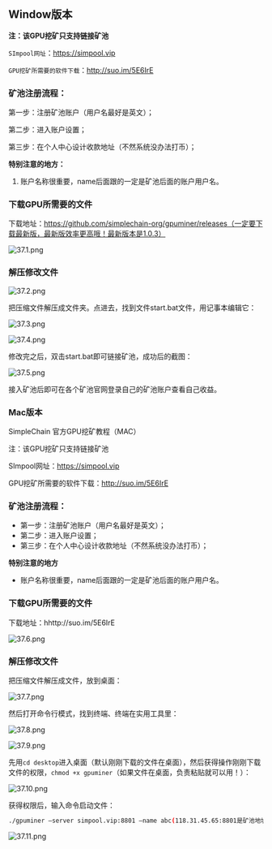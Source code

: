 ## Window版本

**注：该GPU挖矿只支持链接矿池**

`SImpool网址`：https://simpool.vip

`GPU挖矿所需要的软件下载`：http://suo.im/5E6IrE

### 矿池注册流程：

第一步：注册矿池账户（用户名最好是英文）；

第二步：进入账户设置；

第三步：在个人中心设计收款地址（不然系统没办法打币）；

**特别注意的地方：**

1. 账户名称很重要，name后面跟的一定是矿池后面的账户用户名。

### 下载GPU所需要的文件

下载地址：https://github.com/simplechain-org/gpuminer/releases（一定要下载最新版，最新版效率更高哦！最新版本是1.0.3）

![37.1.png](http://ww1.sinaimg.cn/large/007csy4ply1gf8dwpq81vj31a60jqq84.jpg)
 
### 解压修改文件

![37.2.png](http://ww1.sinaimg.cn/large/007csy4ply1gf8dwpppsrj305804i0td.jpg)

把压缩文件解压成文件夹。点进去，找到文件start.bat文件，用记事本编辑它：

![37.3.png](http://ww1.sinaimg.cn/large/007csy4ply1gf8dwppk9cj30n40403zj.jpg)

![37.4.png](http://ww1.sinaimg.cn/large/007csy4ply1gf8dwpql78j31uo0rs42x.jpg)

修改完之后，双击start.bat即可链接矿池，成功后的截图：

![37.5.png](http://ww1.sinaimg.cn/large/007csy4ply1gf8dwpqi6gj31ic0nm777.jpg)

接入矿池后即可在各个矿池官网登录自己的矿池账户查看自己收益。

### Mac版本

SimpleChain 官方GPU挖矿教程（MAC）

注：该GPU挖矿只支持链接矿池

SImpool网址：https://simpool.vip

GPU挖矿所需要的软件下载：http://suo.im/5E6IrE

### 矿池注册流程：

- 第一步：注册矿池账户（用户名最好是英文）；
- 第二步：进入账户设置；
- 第三步：在个人中心设计收款地址（不然系统没办法打币）；

**特别注意的地方**

- 账户名称很重要，name后面跟的一定是矿池后面的账户用户名。

### 下载GPU所需要的文件

下载地址：hhttp://suo.im/5E6IrE

![37.6.png](http://ww1.sinaimg.cn/large/007csy4ply1gf8dwpvxhfj31a60jqq84.jpg)

### 解压修改文件

把压缩文件解压成文件，放到桌面：

![37.7.png](http://ww1.sinaimg.cn/large/007csy4ply1gf8dwpuznxj307c074413.jpg)

然后打开命令行模式，找到终端、终端在实用工具里：

![37.8.png](http://ww1.sinaimg.cn/large/007csy4ply1gf8dwq11ljj30na0es7c1.jpg)

![37.9.png](http://ww1.sinaimg.cn/large/007csy4ply1gf8dwq54ixj30n40eitfv.jpg)
 
先用`cd desktop`进入桌面（默认刚刚下载的文件在桌面），然后获得操作刚刚下载文件的权限，`chmod +x gpuminer`（如果文件在桌面，负责粘贴就可以用！）：

![37.10.png](http://ww1.sinaimg.cn/large/007csy4ply1gf8dwq9vd7j31260naaon.jpg)

获得权限后，输入命令启动文件：

```bash
./gpuminer –server simpool.vip:8801 –name abc(118.31.45.65:8801是矿池地址，每个矿池的地址不一样，abc是账户名称,一定填自己账户。)运行成功后：
```

![37.11.png](http://ww1.sinaimg.cn/large/007csy4ply1gf8dwq42rvj31260naaon.jpg)

 





